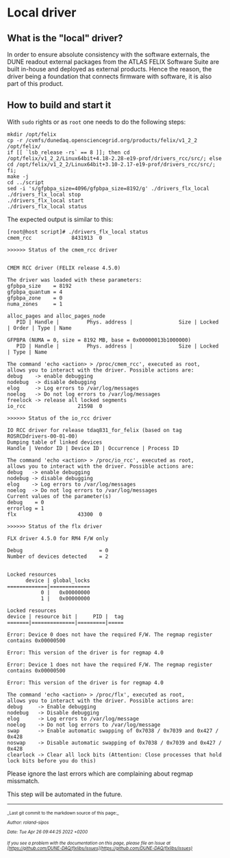 # Local driver
## What is the "local" driver?
In order to ensure absolute consistency with the software externals, the DUNE readout external packages from the ATLAS FELIX Software Suite are built in-house and deployed as external products. Hence the reason, the driver being a foundation that connects firmware with software, it is also part of this product.

## How to build and start it
With `sudo` rights or as `root` one needs to do the following steps:
```
mkdir /opt/felix
cp -r /cvmfs/dunedaq.opensciencegrid.org/products/felix/v1_2_2 /opt/felix/
if [[ `lsb_release -rs` == 8 ]]; then cd /opt/felix/v1_2_2/Linux64bit+4.18-2.28-e19-prof/drivers_rcc/src/; else cd /opt/felix/v1_2_2/Linux64bit+3.10-2.17-e19-prof/drivers_rcc/src/; fi;
make -j
cd ../script
sed -i 's/gfpbpa_size=4096/gfpbpa_size=8192/g' ./drivers_flx_local
./drivers_flx_local stop
./drivers_flx_local start
./drivers_flx_local status
```

The expected output is similar to this:

```
[root@host script]# ./drivers_flx_local status
cmem_rcc             8431913  0 

>>>>>> Status of the cmem_rcc driver


CMEM RCC driver (FELIX release 4.5.0)

The driver was loaded with these parameters:
gfpbpa_size    = 8192
gfpbpa_quantum = 4
gfpbpa_zone    = 0
numa_zones     = 1

alloc_pages and alloc_pages_node
   PID | Handle |         Phys. address |               Size | Locked | Order | Type | Name

GFPBPA (NUMA = 0, size = 8192 MB, base = 0x00000013b1000000)
   PID | Handle |         Phys. address |               Size | Locked | Type | Name
 
The command 'echo <action> > /proc/cmem_rcc', executed as root,
allows you to interact with the driver. Possible actions are:
debug    -> enable debugging
nodebug  -> disable debugging
elog     -> Log errors to /var/log/messages
noelog   -> Do not log errors to /var/log/messages
freelock -> release all locked segments
io_rcc                 21598  0 

>>>>>> Status of the io_rcc driver

IO RCC driver for release tdaq831_for_felix (based on tag ROSRCDdrivers-00-01-00)
Dumping table of linked devices
Handle | Vendor ID | Device ID | Occurrence | Process ID
 
The command 'echo <action> > /proc/io_rcc', executed as root,
allows you to interact with the driver. Possible actions are:
debug   -> enable debugging
nodebug -> disable debugging
elog    -> Log errors to /var/log/messages
noelog  -> Do not log errors to /var/log/messages
Current values of the parameter(s)
debug    = 0
errorlog = 1
flx                    43300  0 

>>>>>> Status of the flx driver 

FLX driver 4.5.0 for RM4 F/W only

Debug                         = 0
Number of devices detected    = 2


Locked resources
      device | global_locks
=============|=============
           0 |   0x00000000
           1 |   0x00000000

Locked resources
device | resource bit |     PID |  tag
=======|==============|=========|=====

Error: Device 0 does not have the required F/W. The regmap register contains 0x00000500

Error: This version of the driver is for regmap 4.0

Error: Device 1 does not have the required F/W. The regmap register contains 0x00000500

Error: This version of the driver is for regmap 4.0
 
The command 'echo <action> > /proc/flx', executed as root,
allows you to interact with the driver. Possible actions are:
debug     -> Enable debugging
nodebug   -> Disable debugging
elog      -> Log errors to /var/log/message
noelog    -> Do not log errors to /var/log/message
swap      -> Enable automatic swapping of 0x7038 / 0x7039 and 0x427 / 0x428
noswap    -> Disable automatic swapping of 0x7038 / 0x7039 and 0x427 / 0x428
clearlock -> Clear all lock bits (Attention: Close processes that hold lock bits before you do this)
```

Please ignore the last errors which are complaining about regmap missmatch.

This step will be automated in the future.


-----

<font size="1">
_Last git commit to the markdown source of this page:_


_Author: roland-sipos_

_Date: Tue Apr 26 09:44:25 2022 +0200_

_If you see a problem with the documentation on this page, please file an Issue at [https://github.com/DUNE-DAQ/flxlibs/issues](https://github.com/DUNE-DAQ/flxlibs/issues)_
</font>
